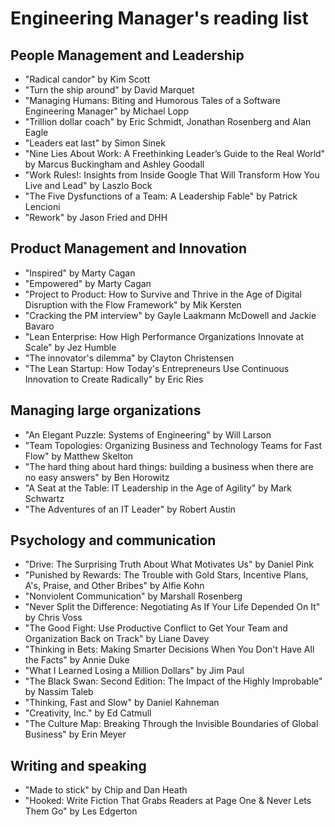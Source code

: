 # Engineering Manager's reading list

## People Management and Leadership

* "Radical candor" by Kim Scott  
* "Turn the ship around" by David Marquet  
* "Managing Humans: Biting and Humorous Tales of a Software Engineering Manager" by Michael Lopp
* "Trillion dollar coach" by Eric Schmidt, Jonathan Rosenberg and Alan Eagle  
* "Leaders eat last" by Simon Sinek  
* "Nine Lies About Work: A Freethinking Leader’s Guide to the Real World" by Marcus Buckingham and Ashley Goodall  
* "Work Rules!: Insights from Inside Google That Will Transform How You Live and Lead" by Laszlo Bock  
* "The Five Dysfunctions of a Team: A Leadership Fable" by Patrick Lencioni  
* "Rework" by Jason Fried and DHH  

## Product Management and Innovation

* "Inspired" by Marty Cagan  
* "Empowered" by Marty Cagan  
* "Project to Product: How to Survive and Thrive in the Age of Digital Disruption with the Flow Framework" by Mik Kersten  
* "Cracking the PM interview" by Gayle Laakmann McDowell and Jackie Bavaro  
* "Lean Enterprise: How High Performance Organizations Innovate at Scale" by Jez Humble  
* "The innovator's dilemma" by Clayton Christensen  
* "The Lean Startup: How Today's Entrepreneurs Use Continuous Innovation to Create Radically" by Eric Ries  

## Managing large organizations

* "An Elegant Puzzle: Systems of Engineering" by Will Larson
* "Team Topologies: Organizing Business and Technology Teams for Fast Flow" by Matthew Skelton   
* "The hard thing about hard things: building a business when there are no easy answers" by Ben Horowitz  
* "A Seat at the Table: IT Leadership in the Age of Agility" by Mark Schwartz  
* "The Adventures of an IT Leader" by Robert Austin  

## Psychology and communication

* "Drive: The Surprising Truth About What Motivates Us" by Daniel Pink  
* "Punished by Rewards: The Trouble with Gold Stars, Incentive Plans, A's, Praise, and Other Bribes" by Alfie Kohn  
* "Nonviolent Communication" by Marshall Rosenberg   
* "Never Split the Difference: Negotiating As If Your Life Depended On It" by Chris Voss  
* "The Good Fight: Use Productive Conflict to Get Your Team and Organization Back on Track" by Liane Davey  
* "Thinking in Bets: Making Smarter Decisions When You Don't Have All the Facts" by Annie Duke  
* "What I Learned Losing a Million Dollars" by Jim Paul  
* "The Black Swan: Second Edition: The Impact of the Highly Improbable" by Nassim Taleb  
* "Thinking, Fast and Slow" by Daniel Kahneman  
* "Creativity, Inc." by Ed Catmull   
* "The Culture Map: Breaking Through the Invisible Boundaries of Global Business" by Erin Meyer  

## Writing and speaking

* "Made to stick" by Chip and Dan Heath  
* "Hooked: Write Fiction That Grabs Readers at Page One & Never Lets Them Go" by Les Edgerton  

